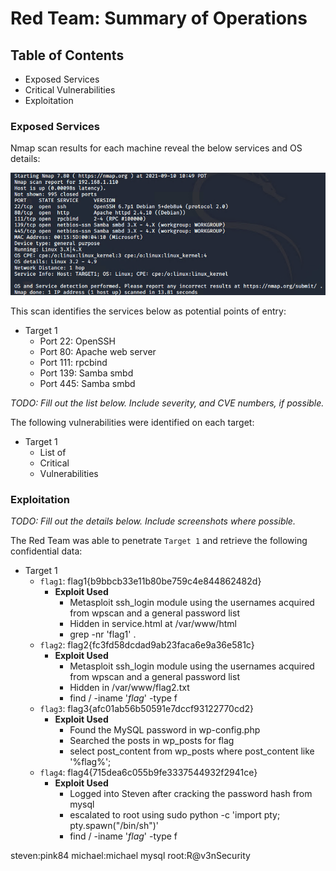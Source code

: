 # Red Team: Summary of Operations

## Table of Contents
- Exposed Services
- Critical Vulnerabilities
- Exploitation

### Exposed Services

Nmap scan results for each machine reveal the below services and OS details:

![Initial Nmap Scan](Images/InitialNmapScan.png "Nmap Scan")

This scan identifies the services below as potential points of entry:
- Target 1
  - Port 22: OpenSSH
  - Port 80: Apache web server
  - Port 111: rpcbind
  - Port 139: Samba smbd
  - Port 445: Samba smbd

_TODO: Fill out the list below. Include severity, and CVE numbers, if possible._



The following vulnerabilities were identified on each target:
- Target 1
  - List of
  - Critical
  - Vulnerabilities

### Exploitation
_TODO: Fill out the details below. Include screenshots where possible._

The Red Team was able to penetrate `Target 1` and retrieve the following confidential data:
- Target 1
  - `flag1`: flag1{b9bbcb33e11b80be759c4e844862482d}
    - **Exploit Used**
      - Metasploit ssh_login module using the usernames acquired from wpscan and a general password list
      - Hidden in service.html at /var/www/html
	  - grep -nr 'flag1' .
  - `flag2`: flag2{fc3fd58dcdad9ab23faca6e9a36e581c}
    - **Exploit Used**
      - Metasploit ssh_login module using the usernames acquired from wpscan and a general password list
	  - Hidden in /var/www/flag2.txt
      - find / -iname '*flag*' -type f
  - `flag3`: flag3{afc01ab56b50591e7dccf93122770cd2}
    - **Exploit Used**
      - Found the MySQL password in wp-config.php
	  - Searched the posts in wp_posts for flag
      - select post_content from wp_posts where post_content like '%flag%';
  - `flag4`: flag4{715dea6c055b9fe3337544932f2941ce}
    - **Exploit Used**
      - Logged into Steven after cracking the password hash from mysql
	  - escalated to root using sudo python -c 'import pty; pty.spawn("/bin/sh")'
      - find / -iname '*flag*' -type f
	  
	  
	  
steven:pink84
michael:michael
mysql
	root:R@v3nSecurity
